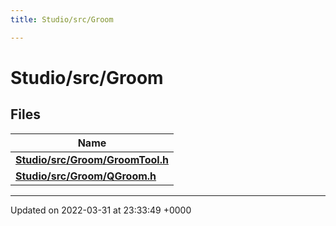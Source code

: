 ```yaml
---
title: Studio/src/Groom

---
```


# Studio/src/Groom



## Files

| Name           |
| -------------- |
| **[Studio/src/Groom/GroomTool.h](../Files/GroomTool_8h.md#file-groomtool.h)**  |
| **[Studio/src/Groom/QGroom.h](../Files/QGroom_8h.md#file-qgroom.h)**  |






-------------------------------

Updated on 2022-03-31 at 23:33:49 +0000
